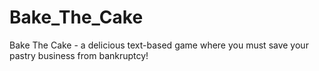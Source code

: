 # Bake_The_Cake
Bake The Cake - a delicious text-based game where you must save your pastry business from bankruptcy!
